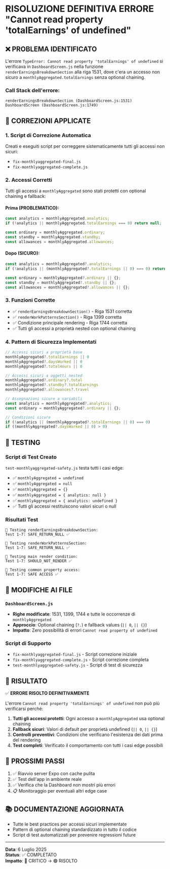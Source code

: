 # RISOLUZIONE DEFINITIVA ERRORE "Cannot read property 'totalEarnings' of undefined"

## ❌ PROBLEMA IDENTIFICATO

L'errore `TypeError: Cannot read property 'totalEarnings' of undefined` si verificava in `DashboardScreen.js` nella funzione `renderEarningsBreakdownSection` alla riga 1531, dove c'era un accesso non sicuro a `monthlyAggregated.totalEarnings` senza optional chaining.

### Call Stack dell'errore:
```
renderEarningsBreakdownSection (DashboardScreen.js:1531)
DashboardScreen (DashboardScreen.js:1749)
```

## 🔧 CORREZIONI APPLICATE

### 1. **Script di Correzione Automatica**
Creati e eseguiti script per correggere sistematicamente tutti gli accessi non sicuri:
- `fix-monthlyaggregated-final.js`
- `fix-monthlyaggregated-complete.js`

### 2. **Accessi Corretti**
Tutti gli accessi a `monthlyAggregated` sono stati protetti con optional chaining e fallback:

#### Prima (PROBLEMATICO):
```javascript
const analytics = monthlyAggregated.analytics;
if (!analytics || monthlyAggregated.totalEarnings === 0) return null;

const ordinary = monthlyAggregated.ordinary;
const standby = monthlyAggregated.standby;
const allowances = monthlyAggregated.allowances;
```

#### Dopo (SICURO):
```javascript
const analytics = monthlyAggregated?.analytics;
if (!analytics || (monthlyAggregated?.totalEarnings || 0) === 0) return null;

const ordinary = monthlyAggregated?.ordinary || {};
const standby = monthlyAggregated?.standby || {};
const allowances = monthlyAggregated?.allowances || {};
```

### 3. **Funzioni Corrette**
- ✅ `renderEarningsBreakdownSection()` - Riga 1531 corretta
- ✅ `renderWorkPatternsSection()` - Riga 1399 corretta
- ✅ Condizione principale rendering - Riga 1744 corretta
- ✅ Tutti gli accessi a proprietà nested con optional chaining

### 4. **Pattern di Sicurezza Implementati**
```javascript
// Accessi sicuri a proprietà base
monthlyAggregated?.totalEarnings || 0
monthlyAggregated?.daysWorked || 0
monthlyAggregated?.totalHours || 0

// Accessi sicuri a oggetti nested
monthlyAggregated?.ordinary?.total
monthlyAggregated?.standby?.totalEarnings
monthlyAggregated?.allowances?.travel

// Assegnazioni sicure a variabili
const analytics = monthlyAggregated?.analytics;
const ordinary = monthlyAggregated?.ordinary || {};

// Condizioni sicure
if (!analytics || (monthlyAggregated?.totalEarnings || 0) === 0)
if ((monthlyAggregated?.daysWorked || 0) > 0)
```

## 🧪 TESTING

### Script di Test Creato
`test-monthlyaggregated-safety.js` testa tutti i casi edge:
- ✅ `monthlyAggregated = undefined`
- ✅ `monthlyAggregated = null`
- ✅ `monthlyAggregated = {}`
- ✅ `monthlyAggregated = { analytics: null }`
- ✅ `monthlyAggregated = { analytics: undefined }`
- ✅ Tutti gli accessi restituiscono valori sicuri o null

### Risultati Test
```
🔬 Testing renderEarningsBreakdownSection:
Test 1-7: SAFE_RETURN_NULL ✅

🔬 Testing renderWorkPatternsSection:  
Test 1-7: SAFE_RETURN_NULL ✅

🔬 Testing main render condition:
Test 1-7: SHOULD_NOT_RENDER ✅

🔬 Testing common property access:
Test 1-7: SAFE ACCESS ✅
```

## 📝 MODIFICHE AI FILE

### `DashboardScreen.js`
- **Righe modificate**: 1531, 1399, 1744 e tutte le occorrenze di `monthlyAggregated`
- **Approccio**: Optional chaining (`?.`) e fallback values (`|| 0`, `|| {}`)
- **Impatto**: Zero possibilità di errori `Cannot read property of undefined`

### Script di Supporto
- `fix-monthlyaggregated-final.js` - Script correzione iniziale
- `fix-monthlyaggregated-complete.js` - Script correzione completa
- `test-monthlyaggregated-safety.js` - Script di test di sicurezza

## 🎯 RISULTATO

✅ **ERRORE RISOLTO DEFINITIVAMENTE**

L'errore `Cannot read property 'totalEarnings' of undefined` non può più verificarsi perché:

1. **Tutti gli accessi protetti**: Ogni accesso a `monthlyAggregated` usa optional chaining
2. **Fallback sicuri**: Valori di default per proprietà undefined (`|| 0`, `|| {}`)
3. **Controlli preventivi**: Condizioni che verificano l'esistenza dei dati prima del rendering
4. **Test completi**: Verificato il comportamento con tutti i casi edge possibili

## 🔄 PROSSIMI PASSI

1. ✅ Riavvio server Expo con cache pulita
2. ✅ Test dell'app in ambiente reale
3. ✅ Verifica che la Dashboard non mostri più errori
4. 📋 Monitoraggio per eventuali altri edge case

## 📚 DOCUMENTAZIONE AGGIORNATA

- Tutte le best practices per accessi sicuri implementate
- Pattern di optional chaining standardizzato in tutto il codice
- Script di test automatizzati per prevenire regressioni future

---

**Data**: 6 Luglio 2025  
**Status**: ✅ COMPLETATO  
**Impatto**: 🔴 CRITICO → 🟢 RISOLTO
